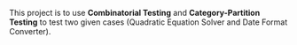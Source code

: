 This project is to use **Combinatorial Testing** and **Category-Partition Testing** to test two given cases (Quadratic Equation Solver and Date Format Converter).
